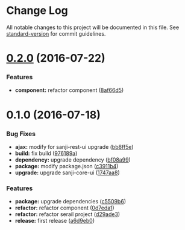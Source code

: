 # Change Log

All notable changes to this project will be documented in this file. See [standard-version](https://github.com/conventional-changelog/standard-version) for commit guidelines.

<a name="0.2.0"></a>
# [0.2.0](https://github.com/Sanji-IO/sanji-serial-ui/compare/v0.1.0...v0.2.0) (2016-07-22)


### Features

* **component:** refactor component ([8af66d5](https://github.com/Sanji-IO/sanji-serial-ui/commit/8af66d5))



<a name="0.1.0"></a>
# 0.1.0 (2016-07-18)


### Bug Fixes

* **ajax:** modify for sanji-rest-ui upgrade ([bb8ff5e](https://github.com/Sanji-IO/sanji-serial-ui/commit/bb8ff5e))
* **build:** fix build ([976189a](https://github.com/Sanji-IO/sanji-serial-ui/commit/976189a))
* **dependency:** upgrade dependency ([bf08a99](https://github.com/Sanji-IO/sanji-serial-ui/commit/bf08a99))
* **package:** modify package.json ([c3911b4](https://github.com/Sanji-IO/sanji-serial-ui/commit/c3911b4))
* **upgrade:** upgrade sanji-core-ui ([1747aa8](https://github.com/Sanji-IO/sanji-serial-ui/commit/1747aa8))


### Features

* **package:** upgrade dependencies ([c5509b6](https://github.com/Sanji-IO/sanji-serial-ui/commit/c5509b6))
* **refactor:** refactor component ([0d7eda1](https://github.com/Sanji-IO/sanji-serial-ui/commit/0d7eda1))
* **refactor:** refactor serail project ([d29ade3](https://github.com/Sanji-IO/sanji-serial-ui/commit/d29ade3))
* **release:** first release ([a6d9eb0](https://github.com/Sanji-IO/sanji-serial-ui/commit/a6d9eb0))
